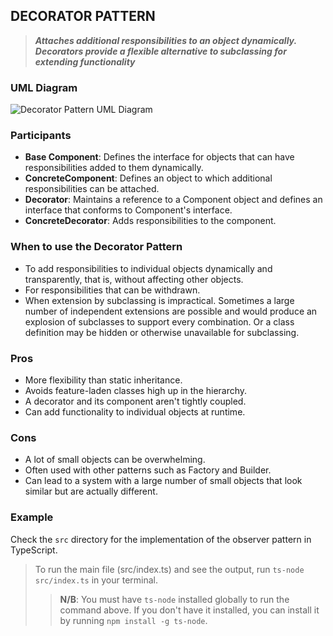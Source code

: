 ## DECORATOR PATTERN

> _**Attaches additional responsibilities to an object dynamically. Decorators provide a flexible alternative to subclassing for extending functionality**_

### UML Diagram

![Decorator Pattern UML Diagram](https://external-content.duckduckgo.com/iu/?u=https%3A%2F%2Fwww.ionos.ca%2Fdigitalguide%2Ffileadmin%2FDigitalGuide%2FSchaubilder%2Fgraphic-depiction-of-the-decorator-pattern.png&f=1&nofb=1&ipt=1c3e6a9ff8e7a228c51ae51684ce31b64c26bb1164a26c24a18d0090e9d89ea1&ipo=images)

### Participants

- **Base Component**: Defines the interface for objects that can have responsibilities added to them dynamically.
- **ConcreteComponent**: Defines an object to which additional responsibilities can be attached.
- **Decorator**: Maintains a reference to a Component object and defines an interface that conforms to Component's interface.
- **ConcreteDecorator**: Adds responsibilities to the component.

### When to use the Decorator Pattern

- To add responsibilities to individual objects dynamically and transparently, that is, without affecting other objects.
- For responsibilities that can be withdrawn.
- When extension by subclassing is impractical. Sometimes a large number of independent extensions are possible and would produce an explosion of subclasses to support every combination. Or a class definition may be hidden or otherwise unavailable for subclassing.

### Pros

- More flexibility than static inheritance.
- Avoids feature-laden classes high up in the hierarchy.
- A decorator and its component aren't tightly coupled.
- Can add functionality to individual objects at runtime.

### Cons

- A lot of small objects can be overwhelming.
- Often used with other patterns such as Factory and Builder.
- Can lead to a system with a large number of small objects that look similar but are actually different.

### Example

Check the `src` directory for the implementation of the observer pattern in TypeScript.

> To run the main file (src/index.ts) and see the output, run `ts-node src/index.ts` in your terminal.
>
> > **N/B**: You must have `ts-node` installed globally to run the command above. If you don't have it installed, you can install it by running `npm install -g ts-node`.
